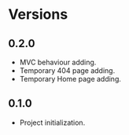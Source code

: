 # Versions

## 0.2.0

* MVC behaviour adding.
* Temporary 404 page adding.
* Temporary Home page adding.

## 0.1.0

* Project initialization.
